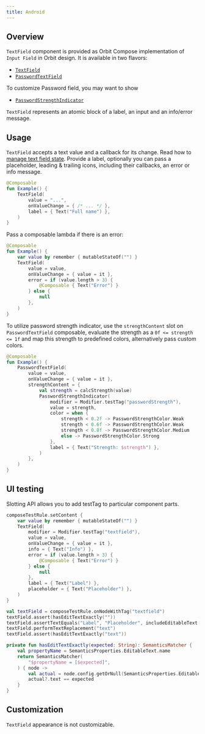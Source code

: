```yaml
---
title: Android
---
```


## Overview

`TextField` component is provided as Orbit Compose implementation of `Input Field` in Orbit design. It is available in two
flavors:

- [`TextField`](https://kiwicom.github.io/orbit-compose/ui/kiwi.orbit.compose.ui.controls/-text-field.html)
- [`PasswordTextField`](https://kiwicom.github.io/orbit-compose/ui/kiwi.orbit.compose.ui.controls/-password-text-field.html)

To customize Password field, you may want to show

- [`PasswordStrengthIndicator`](https://kiwicom.github.io/orbit-compose/ui/kiwi.orbit.compose.ui.controls/-password-strength-indicator.html)

`TextField` represents an atomic block of a label, an input and an info/error message.

## Usage

`TextField` accepts a text value and a callback for its change. Read how to [manage text field state](https://medium.com/androiddevelopers/effective-state-management-for-textfield-in-compose-d6e5b070fbe5). 
Provide a label, optionally you can pass a placeholder, leading & trailing icons, including their callbacks, an error or info message.

```kotlin
@Composable
fun Example() {
    TextField(
        value = "...",
        onValueChange = { /* ... */ },
        label = { Text("Full name") },
    )
}
```

Pass a composable lambda if there is an error:

```kotlin
@Composable
fun Example() {
    var value by remember { mutableStateOf("") }
    TextField(
        value = value,
        onValueChange = { value = it },
        error = if (value.length > 3) {
            @Composable { Text("Error") }
        } else {
            null
        },
    )
}
```

To utilize password strength indicator, use the `strengthContent` slot on `PasswordTextField` composable, evaluate the strength as a `0f <= strength <= 1f` and map this strength to predefined colors, alternatively pass custom colors.

```kotlin
@Composable
fun Example() {
    PasswordTextField(
        value = value,
        onValueChange = { value = it },
        strengthContent = {
            val strength = calcStrength(value)
            PasswordStrengthIndicator(
                modifier = Modifier.testTag("passwordStrength"),
                value = strength,
                color = when {
                    strength < 0.2f -> PasswordStrengthColor.Weak
                    strength < 0.6f -> PasswordStrengthColor.Weak
                    strength < 0.8f -> PasswordStrengthColor.Medium
                    else -> PasswordStrengthColor.Strong
                },
                label = { Text("Strength: $strength") },
            )
        },
    )
}
```

## UI testing

Slotting API allows you to add testTag to particular component parts.

```kotlin
composeTestRule.setContent {
    var value by remember { mutableStateOf("") }
    TextField(
        modifier = Modifier.testTag("textfield"),
        value = value,
        onValueChange = { value = it },
        info = { Text("Info") },
        error = if (value.length > 3) {
            @Composable { Text("Error") }
        } else {
            null
        },
        label = { Text("Label") },
        placeholder = { Text("Placeholder") },
    )
}

val textField = composeTestRule.onNodeWithTag("textfield")
textField.assert(hasEditTextExactly(""))
textField.assertTextEquals("Label", "Placeholder", includeEditableText = false)
textField.performTextReplacement("text")
textField.assert(hasEditTextExactly("text"))

private fun hasEditTextExactly(expected: String): SemanticsMatcher {
    val propertyName = SemanticsProperties.EditableText.name
    return SemanticsMatcher(
        "$propertyName = [$expected]",
    ) { node ->
        val actual = node.config.getOrNull(SemanticsProperties.EditableText)
        actual?.text == expected
    }
}
```

## Customization

`TextField` appearance is not customizable.
